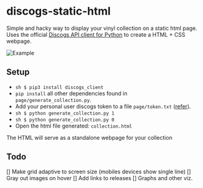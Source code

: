# discogs-static-html

Simple and hacky way to display your vinyl collection on a static html page. Uses the official [Discogs API client for Python](https://github.com/discogs/discogs_client) to create a HTML + CSS webpage.

![Example](page/example.png "Static html")

## Setup

* ```sh $ pip3 install discogs_client```
* `pip install` all other dependencies found in `page/generate_collection.py`. 
* Add your personal user discogs token to a file `page/token.txt` ([refer](https://blog.discogs.com/en/api-update-discogs-auth/)).
* ```sh $ python generate_collection.py 1```
* ```sh $ python generate_collection.py 0```
* Open the html file generated: `collection.html`

The HTML will serve as a standalone webpage for your collection

## Todo 

[] Make grid adaptive to screen size (mobiles devices show single line)
[] Gray out images on hover 
[] Add links to releases 
[] Graphs and other viz.
